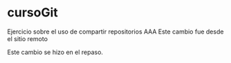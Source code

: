 # cursoGit
Ejercicio sobre el uso de compartir repositorios
AAA
Este cambio fue desde el sitio remoto


Este cambio se hizo en el repaso.
